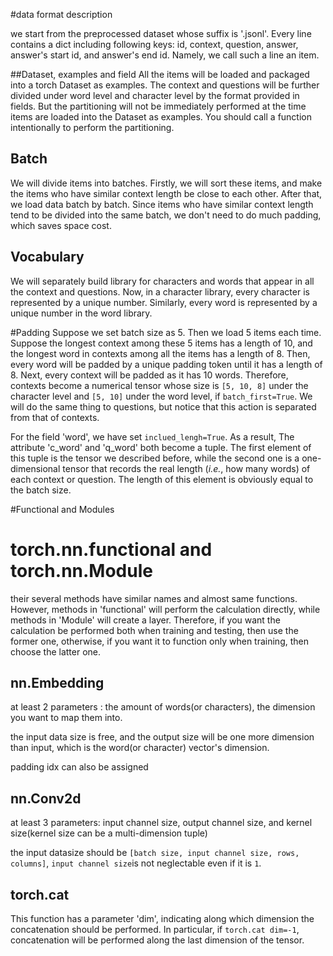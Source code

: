 #data format description

we start from the preprocessed dataset whose suffix is '.jsonl'. 
Every line contains a dict including following keys: id, context, question, answer, answer's start id, 
and answer's end id. Namely, we call such a line an item.

##Dataset, examples and field
All the items will be loaded and packaged into a torch Dataset as examples. The context and questions will be further
divided under word level and character level by the format provided in fields. But the partitioning will not be immediately
performed at the time items are loaded into the Dataset as examples. You should call a function intentionally to perform 
the partitioning.

## Batch
We will divide items into batches. Firstly, we will sort these items, and make the items who have similar 
context length be close to each other. After that, we load data batch by batch. Since items who have similar context 
length tend to be divided into the same batch, we don't need to do much padding, which saves space cost.

## Vocabulary 
We will separately build library for characters and words that appear in all the context and questions. Now, 
in a character library, every character is represented by a unique number. Similarly, every word is represented by a unique 
number in the word library.

#Padding
Suppose we set batch size as 5. Then we load 5 items each time. Suppose the longest context among these 5 items has a 
length of 10, and the longest word in contexts among all the items has a length of 8.
Then, every word will be padded by a unique padding token until it has a length of 8. Next, every context will be padded
as it has 10 words. Therefore, contexts become a numerical tensor whose size is ``[5, 10, 8]`` under the character level 
and ``[5, 10]`` under the word level, if ``batch_first=True``.
We will do the same thing to questions, but notice that this action is separated from that of contexts.


For the field 'word', we have set ``inclued_lengh=True``. As a result, The attribute 'c_word' and 'q_word' both become a 
tuple. The first element of this tuple is the tensor we described before, while the second one is a one-dimensional tensor
that records the real length (*i.e.*, how many words) of each context or question. The length of this element is obviously 
equal to the batch size.

#Functional and Modules
# torch.nn.functional and torch.nn.Module
their several methods have similar names and almost same functions. However, methods in 'functional' will perform the calculation directly, 
while methods in 'Module' will create a layer. Therefore, if you want the calculation be performed both when training and testing, then use 
the former one, otherwise, if you want it to function only when training, then choose the latter one. 

## nn.Embedding
at least 2 parameters : the amount of words(or characters), the dimension you want to map them into.

the input data size is free, and the output size will be one more dimension than input, which is the word(or character)
vector's dimension.

padding idx can also be assigned

## nn.Conv2d
at least 3 parameters: input channel size, output channel size, and kernel size(kernel size can be a multi-dimension tuple)

the input datasize should be ``[batch size, input channel size, rows, columns]``, ``input channel size``is not 
neglectable even if it is ``1``.

## torch.cat
This function has a parameter 'dim', indicating along which dimension the concatenation should be performed. 
In particular, if ``torch.cat dim=-1``, concatenation will be performed along the last dimension of the tensor.
